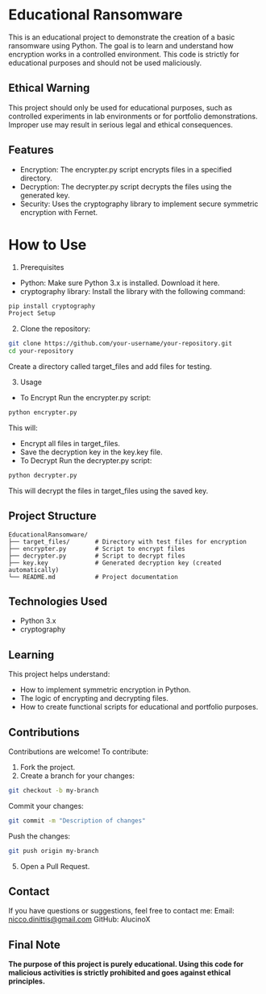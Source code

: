 # Educational Ransomware
This is an educational project to demonstrate the creation of a basic ransomware using Python. The goal is to learn and understand how encryption works in a controlled environment. This code is strictly for educational purposes and should not be used maliciously.

## Ethical Warning
This project should only be used for educational purposes, such as controlled experiments in lab environments or for portfolio demonstrations. Improper use may result in serious legal and ethical consequences.

## Features
- Encryption: The encrypter.py script encrypts files in a specified directory.
- Decryption: The decrypter.py script decrypts the files using the generated key.
- Security: Uses the cryptography library to implement secure symmetric encryption with Fernet.

# How to Use
1. Prerequisites
- Python: Make sure Python 3.x is installed. Download it here.
- cryptography library: Install the library with the following command:
```bash
pip install cryptography
Project Setup
```
2. Clone the repository:
```bash
git clone https://github.com/your-username/your-repository.git
cd your-repository
```
Create a directory called target_files and add files for testing.

3. Usage
- To Encrypt
Run the encrypter.py script:
```bash
python encrypter.py
```
This will:
- Encrypt all files in target_files.
- Save the decryption key in the key.key file.
- To Decrypt
Run the decrypter.py script:
```bash
python decrypter.py
```
This will decrypt the files in target_files using the saved key.

## Project Structure
```
EducationalRansomware/
├── target_files/       # Directory with test files for encryption
├── encrypter.py        # Script to encrypt files
├── decrypter.py        # Script to decrypt files
├── key.key             # Generated decryption key (created automatically)
└── README.md           # Project documentation
```
## Technologies Used
- Python 3.x
- cryptography

## Learning
This project helps understand:
- How to implement symmetric encryption in Python.
- The logic of encrypting and decrypting files.
- How to create functional scripts for educational and portfolio purposes.

## Contributions
Contributions are welcome! To contribute:
1. Fork the project.
2. Create a branch for your changes:
```bash
git checkout -b my-branch
```
Commit your changes:
```bash
git commit -m "Description of changes"
```
Push the changes:
```bash
git push origin my-branch
```
5. Open a Pull Request.

## Contact
If you have questions or suggestions, feel free to contact me:
Email: nicco.dinittis@gmail.com
GitHub: AlucinoX

## Final Note
**The purpose of this project is purely educational. Using this code for malicious activities is strictly prohibited and goes against ethical principles.**
